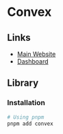 # Convex

## Links

- [Main Website](https://convex.dev)
- [Dashboard](https://dashboard.convex.dev)

## Library

<!--
https://github.com/get-convex/convex-js
-->

### Installation

```sh
# Using pnpm
pnpm add convex
```

<!-- ### Configuration

```ts
import { cronJobs } from 'convex/server'
``` -->
